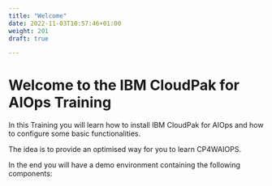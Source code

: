 ```yaml
---
title: "Welcome"
date: 2022-11-03T10:57:46+01:00
weight: 201
draft: true

---
```

# Welcome to the IBM CloudPak for AIOps Training

In this Training you will learn how to install IBM CloudPak for AIOps and how to configure some basic functionalities.

The idea is to provide an optimised way for you to learn CP4WAIOPS.

In the end you will have a demo environment containing the following components:
